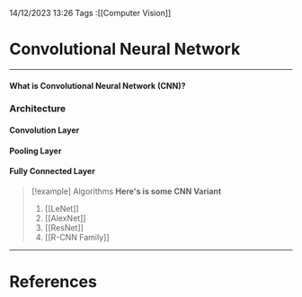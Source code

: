 14/12/2023 13:26
Tags :[[Computer Vision]] 

# Convolutional Neural Network
---
#### What is Convolutional Neural Network (CNN)?

### Architecture
#### Convolution Layer
#### Pooling Layer
#### Fully Connected Layer

>[!example] Algorithms
><b>Here's is some CNN Variant</b>
>1. [[LeNet]]
>2. [[AlexNet]]
>3. [[ResNet]]
>4. [[R-CNN Family]]

---
# References

